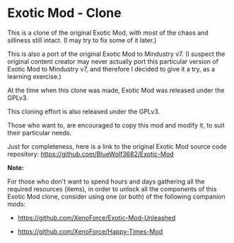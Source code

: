 # Exotic Mod - Clone

This is a clone of the original Exotic Mod, with most of the chaos and silliness still intact. (I may try to fix some of it later.)

This is also a port of the original Exotic Mod to Mindustry v7. (I suspect the original content creator may never actually port this particular version of Exotic Mod to Mindustry v7, and therefore I decided to give it a try, as a learning exercise.)

At the time when this clone was made, Exotic Mod was released under the GPLv3.

This cloning effort is also released under the GPLv3.

Those who want to, are encouraged to copy this mod and modify it, to suit their particular needs.

Just for completeness, here is a link to the original Exotic Mod source code repository: https://github.com/BlueWolf3682/Exotic-Mod

**Note:**

For those who don't want to spend hours and days gathering all the required resources (items), in order to unlock all the components of this Exotic Mod clone, consider using one (or both) of the following companion mods:

 * https://github.com/XenoForce/Exotic-Mod-Unleashed

 * https://github.com/XenoForce/Happy-Times-Mod
